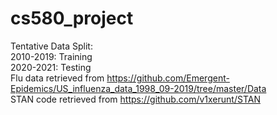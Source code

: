 # cs580_project
Tentative Data Split:<br>
  2010-2019: Training<br>
  2020-2021: Testing<br>
Flu data retrieved from https://github.com/Emergent-Epidemics/US_influenza_data_1998_09-2019/tree/master/Data<br>
STAN code retrieved from https://github.com/v1xerunt/STAN
